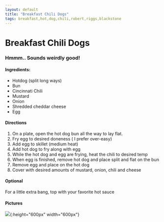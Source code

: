 ```yaml
---
layout: default
title: "Breakfast Chili Dogs"
tags: breakfast,hot,dog,chili,robert,riggs,blackstone
---
```

# Breakfast Chili Dogs

### Hmmm.. Sounds weirdly good!

#### Ingredients:
- Hotdog (split long ways)
- Bun
- Cincinnati Chili
- Mustard
- Onion
- Shredded cheddar cheese
- Egg

#### Directions
1. On a plate, open the hot dog bun all the way to lay flat.
2. Fry egg to desired doneness ( I prefer over-easy)
3. Add egg to skillet (medium heat)
4. Add hot dog to fry along with egg
5. While the hot dog and egg are frying, heat the chili to desired temp
6. When egg is finished, remove hot dog and place split and flat on the bun
7. Remove egg and place on the hot dog
8. Cover with desired amounts of mustard, onion, chili and cheese

#### Optional
For a little extra bang, top with your favorite hot sauce

#### Pictures
![]({{site.github.url}}/Breakfast/Images/BreakfastChiliDogs.jpg){:height="600px" width="600px"}
